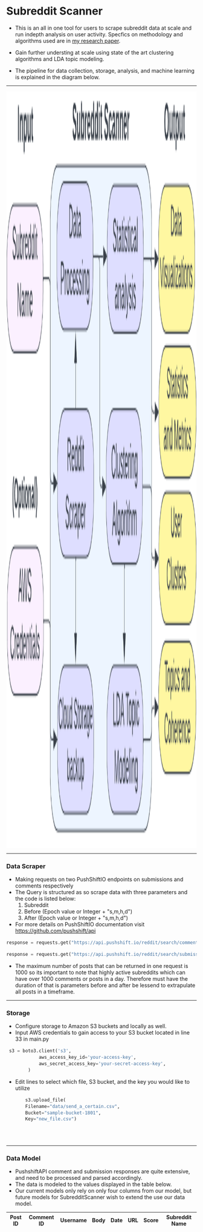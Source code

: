 ﻿# Subreddit Scanner 
 
- This is an all in one tool for users to scrape subreddit data at scale and run indepth analysis on user activity. Specfics on methodology and algorithms used are in [my research paper](https://github.com/arzhangv/SubredditScanner/blob/main/SubredditScanner_Report.pdf).

- Gain further understing at scale using state of the art clustering algorithms and LDA topic modeling. 

- The pipeline for data collection, storage, analysis, and machine learning is explained in the diagram below.
&nbsp;
&nbsp;


***

<a href="url"><img src="https://github.com/arzhangv/SubredditScanner/blob/main/DiagramV3.png" align="center" height="2000" width="3500" ></a>
***

### Data Scraper
- Making requests on two PushShiftIO endpoints on submissions and comments respectively 
- The Query is structured as so scrape data with three parameters and the code is listed below: 
  1. Subreddit 
  2. Before (Epoch value or Integer + "s,m,h,d")
  3. After (Epoch value or Integer + "s,m,h,d")
- For more details on PushShiftIO documentation visit https://github.com/pushshift/api
```python
response = requests.get("https://api.pushshift.io/reddit/search/comment/?after="+ epoch_before +"&before=" + epoch_after +"&subreddit="+subreddit + "&size=1000")

```
```python
response = requests.get("https://api.pushshift.io/reddit/search/submission/?after="+ epoch_before +"&before=" + epoch_after +"&subreddit="+subreddit + "&size=1000")

```
- The maximum number of posts that can be returned in one request is 1000 so its important to note that highly active subreddits which can have over 1000 comments or posts in a day. Therefore must have the duration of that is parameters before and after be lessend to extrapulate all posts in a timeframe. 
***
### Storage
- Configure storage to Amazon S3 buckets and locally as well. 
&nbsp;
&nbsp;
- Input AWS credentials to gain access to your S3 bucket located in line 33 in main.py

```python
 s3 = boto3.client('s3',
            aws_access_key_id='your-access-key',
            aws_secret_access_key='your-secret-access-key',
        )
```

- Edit lines to select which file, S3 bucket, and the key you would like to utilize
&nbsp;
&nbsp;
```python
       s3.upload_file(
       Filename="data/send_a_certain.csv",
       Bucket="sample-bucket-1801",
       Key="new_file.csv")
     
```
&nbsp;
&nbsp;
*** 
### Data Model 

- PushshiftAPI comment and submission responses are quite extensive, and need to be processed and parsed accordingly.
- The data is modeled to the values displayed in the table below. 
- Our current models only rely on only four columns from our model, but future models for SubredditScanner wish to extend the use our data model.


Post ID | Comment ID | Username | Body | Date | URL | Score | Subreddit Name |
--- | --- | --- | --- | --- | ---  | --- | --- | 


